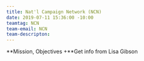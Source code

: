 ```yaml
---
title: Nat'l Campaign Network (NCN)
date: 2019-07-11 15:36:00 -10:00
teamtag: NCN
team-email: NCN
team-descripton:
---
```


**Mission, Objectives +**Get info from Lisa Gibson
